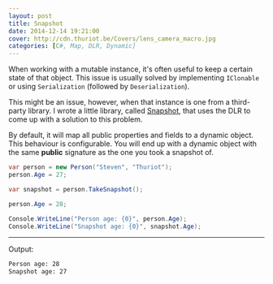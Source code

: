 ```yaml
---
layout: post
title: Snapshot
date: 2014-12-14 19:21:00
cover: http://cdn.thuriot.be/Covers/lens_camera_macro.jpg
categories: [C#, Map, DLR, Dynamic]
---
```


When working with a mutable instance, it's often useful to keep a certain state of that object. This issue is usually solved by implementing `IClonable` or using `Serialization` (followed by `Deserialization`).

This might be an issue, however, when that instance is one from a third-party library. I wrote a little library, called [Snapshot](https://github.com/StevenThuriot/Snapshot), that uses the DLR to come up with a solution to this problem.

By default, it will map all public properties and fields to a dynamic object. This behaviour is configurable. 
You will end up with a dynamic object with the same **public** signature as the one you took a snapshot of.


```csharp
var person = new Person("Steven", "Thuriot");
person.Age = 27;

var snapshot = person.TakeSnapshot();

person.Age = 28;

Console.WriteLine("Person age: {0}", person.Age);
Console.WriteLine("Snapshot age: {0}", snapshot.Age);
```

---

Output:

```xml
Person age: 28
Snapshot age: 27
```